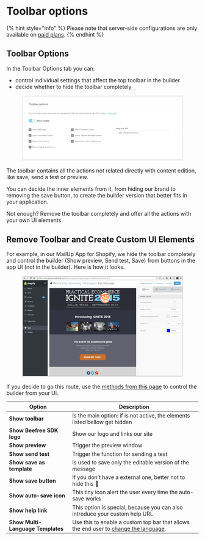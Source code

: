 # Toolbar options

{% hint style="info" %}
Please note that server-side configurations are only available on [paid plans](https://dam.beefree.io/pluginpricing).
{% endhint %}

## Toolbar Options

In the Toolbar Options tab you can:

* control individual settings that affect the top toolbar in the builder
* decide whether to hide the toolbar completely

<figure><img src="../../.gitbook/assets/bee_plugin_app_config_toolbar.png" alt=""><figcaption></figcaption></figure>

The toolbar contains all the actions not related directly with content edition, like save, send a test or preview.

You can decide the inner elements from it, from hiding our brand to removing the save button, to create the builder version that better fits in your application.

Not enough? Remove the toolbar completely and offer all the actions with your own UI elements.

## Remove Toolbar and Create Custom UI Elements

For example, in our MailUp App for Shopify, we hide the toolbar completely and control the builder (Show preview, Send test, Save) from buttons in the app UI (not in the builder). Here is how it looks.

<figure><img src="../../.gitbook/assets/2bee_plugin_embedded_shopify2.jpeg" alt=""><figcaption></figcaption></figure>

If you decide to go this route, use the [methods from this page](../../getting-started/readme/installation/methods-and-events.md) to control the builder from your UI.

| Option                            | Description                                                                                                                                                          |
| --------------------------------- | -------------------------------------------------------------------------------------------------------------------------------------------------------------------- |
| **Show toolbar**                  | Is the main option: if is not active, the elements listed bellow get hidden                                                                                          |
| **Show Beefree SDK logo**         | Show our logo and links our site                                                                                                                                     |
| **Show preview**                  | Trigger the preview window                                                                                                                                           |
| **Show send test**                | Trigger the function for sending a test                                                                                                                              |
| **Show save as template**         | Is used to save only the editable version of the message                                                                                                             |
| **Show save button**              | If you don’t have a external one, better not to hide this 🙂                                                                                                         |
| **Show auto-save icon**           | This tiny icon alert the user every time the auto-save works                                                                                                         |
| **Show help link**                | This option is special, because you can also introduce your custom help URL                                                                                          |
| **Show Multi-Language Templates** | Use this to enable a custom top bar that allows the end user to [change the language](../../other-customizations/multi-language-templates.md#changing-the-language). |
